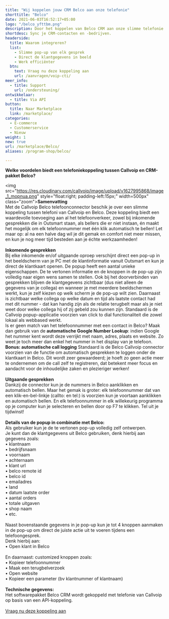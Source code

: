 ```yaml
---
title: "Wij koppelen jouw CRM Belco aan onze telefonie"
shorttitle: "Belco"
date: 2021-06-03T16:52:17+05:00
logo: "/belco_yfttbm.png"
description: Door het koppelen van Belco CRM aan onze slimme telefonie werk je een stuk efficienter.
shortdesc: Sync je CRM-contacten en -bedrijven.
headerside:
  title: Waarom integreren?
  list:
    - Slimme pop-up van elk gesprek
    - Direct de klantgegevens in beeld
    - Werk efficiënter
  btn:
    text: Vraag nu deze koppeling aan
    url: /aanvragen/voip-cti/
meer_info:
  - title: Support
    url: /ondersteuning/
ontwikkelaar:
  - title: Via API
button:
  title: Naar Marketplace
  link: /marketplace/
categories:
  - E-commerce
  - Customerservice
  - Nieuw
weight: 1
new: true
url: /marketplace/Belco/
aliases: /program-shop/belco/

---
```


**Welke voordelen biedt een telefoniekoppeling tussen Callvoip en CRM-pakket Belco?**

<img src="https://res.cloudinary.com/callvoip/image/upload/v1627995868/image_1_mopnua.png" style="float:right; padding-left:15px;" width=500px" class="zoom">**Samenvatting**<br>
Met de Callvoip Belco telefoonconnector beschik je over een slimme koppeling tussen telefoni van Callvoip en Belco. Deze koppeling biedt een waardevolle toevoeging aan al het telefoonverkeer, zowel bij inkomende gesprekken die in Outsmart staan, als bellers die er niet instaan, én maakt het mogelijk om elk telefoonnummer met één klik automatisch te bellen! Let maar op: al na een halve dag wil je dit gemak en comfort niet meer missen, en kun je nog meer tijd besteden aan je échte werkzaamheden!<br>
<br>
**Inkomende gesprekken**<br>
Bij elke inkomende en/of uitgaande oproep verschijnt direct een pop-up in het beeldscherm van je PC met de klantinformatie vanuit Outsmart en kun je direct de klantkaart openen. De popup heeft een aantal unieke eigenschappen. De te vertonen informatie en de knoppen in de pop-up zijn volledig naar eigen wens samen te stellen. Ook bij het doorverbinden van gesprekken blijven de klantgegevens zichtbaar (dus niet alleen de gegevens van je collega) en wanneer je met meerdere beeldschermen werkt, kun je zelf kiezen op welk scherm je de pop-up wilt zien. Daarnaast is zichtbaar welke collega op welke datum en tijd als laatste contact had met dit nummer - dat kan handig zijn als de relatie terugbelt maar als je niet weet door welke collega hij of zij gebeld zou kunnen zijn. Standaard is de Callvoip popup-applicatie voorzien van click to dial functionaliteit die zowel lokaal als webbased werkt. <br>
Is er geen match van het telefoonnummer met een contact in Belco? Maak dan gebruik van de **automatische Google Number Lookup**: indien Google het nummer kent wordt deze verrijkt met naam, adres, plaats en website. Zo weet je toch meer dan enkel het nummer in het display van je telefoon.
<br>
**Bonus: automatische call logging**
Standaard is de Belco Callvoip connector voorzien van de functie om automatisch gesprekken te loggen onder de klantkaart in Belco. Dit wordt zeer gewaardeerd; je hoeft zo geen actie meer te ondernemen om de call zelf te registreren, dat betekent meer focus en aandacht voor de inhoudelijke zaken en plezieriger werken!<br>
<br>
**Uitgaande gesprekken**<br>
Dankzij de connector kun je de nummers in Belco aanklikken en automatisch bellen. Maar het gemak is groter: elk telefoonnummer dat van een klik-en-bel-linkje (callto: en tel:) is voorzien kun je voortaan aanklikken en automatisch bellen. En elk telefoonnummer in elk willekeurig programma op je computer kun je selecteren en bellen door op F7 te klikken. Tel uit je tijdwinst! <br>
<br>
**Details van de popup in combinatie met Belco:**<br>
Als gebruiker kun je de te vertonen pop-up volledig zelf ontwerpen. <br>
Je kunt dan de klantgegevens uit Belco gebruiken, denk hierbij aan gegevens zoals: <br>
• klantnaam<br>
• bedrijfsnaam <br>
• voornaam <br>
• achternaam <br>
• klant url <br>
• belco remote id <br>
• belco id <br>
• emailadres <br>
• land <br>
• datum laatste order <br>
• aantal orders <br>
• totale uitgaven <br>
• shop naam <br>
• etc.<br>
<br>
Naast bovenstaande gegevens in je pop-up kun je tot 4 knoppen aanmaken in de pop-up om direct de juiste actie uit te voeren tijdens een telefoongesprek. <br>
Denk hierbij aan:<br>
• Open klant in Belco<br>
<br>
En daarnaast: customized knoppen zoals: <br>
• Kopieer telefoonnummer<br>
• Maak een terugbelverzoek<br>
• Open website <br>
• Kopieer een parameter (bv klantnummer of klantnaam) <br>
<br>
**Technische gegevens:**<br>
Het softwarepakket Belco CRM wordt gekoppeld met telefonie van Callvoip op basis van een API-koppeling.<br>
<br><a href="/aanvragen/voip-cti/" class="button">Vraag nu deze koppeling aan</a>
